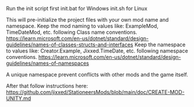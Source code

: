 Run the init script first
init.bat for Windows
init.sh for Linux

This will pre-initialize the project files with your own mod name and namespace.
Keep the mod naming to values like: ExampleMod, TimeDateMod, etc. following Class name conventions.
https://learn.microsoft.com/en-us/dotnet/standard/design-guidelines/names-of-classes-structs-and-interfaces
Keep the namespace to values like: Creator.Example, Jixxed.TimeDate, etc. following namespace conventions.
https://learn.microsoft.com/en-us/dotnet/standard/design-guidelines/names-of-namespaces

A unique namespace prevent conflicts with other mods and the game itself.

After that follow instructions here:
https://github.com/jixxed/StationeersMods/blob/main/doc/CREATE-MOD-UNITY.md